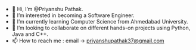 - 👋 Hi, I’m @Priyanshu Pathak.
- 👀 I’m interested in becoming a Software Engineer.
- 🌱 I’m currently learning Computer Science from Ahmedabad University.
- 💞️ I’m looking to collaborate on different hands-on projects using Python, Java and C++.
- 📫 How to reach me : email -> priyanshupathak37@gmail.com

